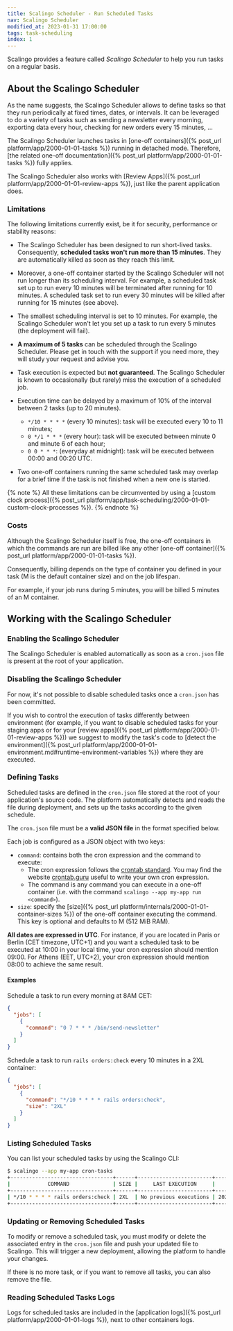 ```yaml
---
title: Scalingo Scheduler - Run Scheduled Tasks
nav: Scalingo Scheduler
modified_at: 2023-01-31 17:00:00
tags: task-scheduling
index: 1
---
```


Scalingo provides a feature called *Scalingo Scheduler* to help you run tasks
on a regular basis.

## About the Scalingo Scheduler

As the name suggests, the Scalingo Scheduler allows to define tasks so that
they run periodically at fixed times, dates, or intervals. It can be leveraged
to do a variety of tasks such as sending a newsletter every morning, exporting
data every hour, checking for new orders every 15 minutes, ...

The Scalingo Scheduler launches tasks in [one-off containers]({% post_url platform/app/2000-01-01-tasks %})
running in detached mode. Therefore, [the related one-off documentation]({% post_url platform/app/2000-01-01-tasks %})
fully applies.

The Scalingo Scheduler also works with [Review Apps]({% post_url platform/app/2000-01-01-review-apps %}),
just like the parent application does.

### Limitations

The following limitations currently exist, be it for security, performance or
stability reasons:

- The Scalingo Scheduler has been designed to run short-lived tasks.
  Consequently, **scheduled tasks won't run more than 15 minutes**. They are
  automatically killed as soon as they reach this limit.

- Moreover, a one-off container started by the Scalingo Scheduler will not run
  longer than its scheduling interval. For example, a scheduled task set up to
  run every 10 minutes will be terminated after running for 10 minutes. A
  scheduled task set to run every 30 minutes will be killed after running for
  15 minutes (see above).

- The smallest scheduling interval is set to 10 minutes. For example, the
  Scalingo Scheduler won't let you set up a task to run every 5 minutes (the
  deployment will fail).

- **A maximum of 5 tasks** can be scheduled through the Scalingo Scheduler.
  Please get in touch with the support if you need more, they will study your
  request and advise you.

- Task execution is expected but **not guaranteed**. The Scalingo Scheduler is
  known to occasionally (but rarely) miss the execution of a scheduled job.

- Execution time can be delayed by a maximum of 10% of the interval between 2
  tasks (up to 20 minutes).

  * `*/10 * * * *` (every 10 minutes): task will be executed every 10 to 11
    minutes;
  * `0 */1 * * *` (every hour): task will be executed between minute 0 and
    minute 6 of each hour;
  * `0 0 * * *`: (everyday at midnight): task will be executed between 00:00
    and 00:20 UTC.

- Two one-off containers running the same scheduled task may overlap for a
  brief time if the task is not finished when a new one is started.

{% note %}
All these limitations can be circumvented by using a
[custom clock process]({% post_url platform/app/task-scheduling/2000-01-01-custom-clock-processes %}).
{% endnote %}

### Costs

Although the Scalingo Scheduler itself is free, the one-off containers in which
the commands are run are billed like any other
[one-off container]({% post_url platform/app/2000-01-01-tasks %}).

Consequently, billing depends on the type of container you defined in your task
(M is the default container size) and on the job lifespan.

For example, if your job runs during 5 minutes, you will be billed 5 minutes of
an M container.

## Working with the Scalingo Scheduler

### Enabling the Scalingo Scheduler

The Scalingo Scheduler is enabled automatically as soon as a `cron.json` file
is present at the root of your application.

### Disabling the Scalingo Scheduler

For now, it's not possible to disable scheduled tasks once a `cron.json` has
been committed.

If you wish to control the execution of tasks differently between environment
(for example, if you want to disable scheduled tasks for your staging apps or
for your [review apps]({% post_url platform/app/2000-01-01-review-apps %})) we
suggest to modify the task's code to [detect the environment]({% post_url platform/app/2000-01-01-environment.md#runtime-environment-variables %})
where they are executed.

### Defining Tasks

Scheduled tasks are defined in the `cron.json` file stored at the root of your
application's source code. The platform automatically detects and reads the
file during deployment, and sets up the tasks according to the given schedule.

The `cron.json` file must be a **valid JSON file** in the format specified
below.

Each job is configured as a JSON object with two keys:

- `command`: contains both the cron expression and the command to execute:
  - The cron expression follows the [crontab standard](https://en.wikipedia.org/wiki/Cron#CRON_expression).
    You may find the website [crontab.guru](https://crontab.guru/#*/10_*_*_*_*)
    useful to write your own cron expression.
  - The command is any command you can execute in a one-off container
    (i.e. with the command `scalingo --app my-app run <command>`).
- `size`: specify the [size]({% post_url platform/internals/2000-01-01-container-sizes %})
  of the one-off container executing the command. This key is optional and
  defaults to M (512 MiB RAM).

**All dates are expressed in UTC**. For instance, if you are located in Paris
or Berlin (CET timezone, UTC+1) and you want a scheduled task to be executed at
10:00 in your local time, your cron expression should mention 09:00. For Athens
(EET, UTC+2), your cron expression should mention 08:00 to achieve the same
result.

#### Examples

Schedule a task to run every morning at 8AM CET:

```json
{
  "jobs": [
    {
      "command": "0 7 * * * /bin/send-newsletter"
    }
  ]
}
```

Schedule a task to run `rails orders:check` every 10 minutes in a 2XL
container:

```json
{
  "jobs": [
    {
      "command": "*/10 * * * * rails orders:check",
      "size": "2XL"
    }
  ]
}
```

### Listing Scheduled Tasks

You can list your scheduled tasks by using the Scalingo CLI:

```bash
$ scalingo --app my-app cron-tasks
+---------------------------------+------+------------------------+---------------------+
|            COMMAND              | SIZE |     LAST EXECUTION     |    NEXT EXECUTION   |
+---------------------------------+------+------------------------+---------------------+
| */10 * * * * rails orders:check | 2XL  | No previous executions | 2023/01/31 14:10:00 |
+---------------------------------+------+------------------------+---------------------+
```

### Updating or Removing Scheduled Tasks

To modify or remove a scheduled task, you must modify or delete the associated
entry in the `cron.json` file and push your updated file to Scalingo. This will
trigger a new deployment, allowing the platform to handle your changes.

If there is no more task, or if you want to remove all tasks, you can also
remove the file.

### Reading Scheduled Tasks Logs

Logs for scheduled tasks are included in the [application logs]({% post_url platform/app/2000-01-01-logs %}), 
next to other containers logs.
